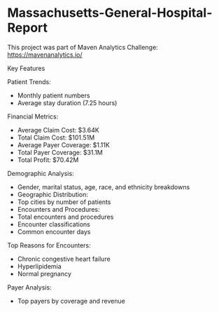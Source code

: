 # Massachusetts-General-Hospital-Report
 This project was part of Maven Analytics Challenge: https://mavenanalytics.io/

Key Features

Patient Trends:
- Monthly patient numbers
- Average stay duration (7.25 hours)

Financial Metrics:
- Average Claim Cost: $3.64K
- Total Claim Cost: $101.51M
- Average Payer Coverage: $1.11K
- Total Payer Coverage: $31.1M
- Total Profit: $70.42M

Demographic Analysis:
- Gender, marital status, age, race, and ethnicity breakdowns
- Geographic Distribution:
- Top cities by number of patients
- Encounters and Procedures:
- Total encounters and procedures
- Encounter classifications
- Common encounter days

Top Reasons for Encounters:
- Chronic congestive heart failure
- Hyperlipidemia
- Normal pregnancy

Payer Analysis:
- Top payers by coverage and revenue
